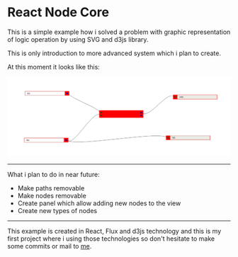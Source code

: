 # React Node Core

This is a simple example how i solved a problem with graphic representation of logic operation
 by using SVG and d3js library.

This is only introduction to more advanced system which i plan to create.

At this moment it looks like this:

![Example View](example.png?raw=true "Example View")

---

What i plan to do in near future:
* Make paths removable
* Make nodes removable
* Create panel which allow adding new nodes to the view
* Create new types of nodes

---

This example is created in React, Flux and d3js technology and this is my first project
where i using those technologies so don't hesitate to make some commits or
mail to [me](mailto:arkadiusz.miszczyszyn@gmail.com).